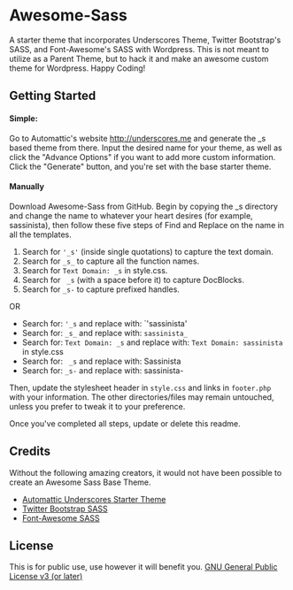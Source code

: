 Awesome-Sass
============
A starter theme that incorporates Underscores Theme, Twitter Bootstrap's SASS, and Font-Awesome's SASS with Wordpress. This is not meant to utilize as a Parent Theme, but to hack it and make an awesome custom theme for Wordpress. Happy Coding!

Getting Started
---------------
#### Simple:

Go to Automattic's website http://underscores.me and generate the _s based theme from there. Input the desired name for your theme, as well as click the "Advance Options" if you want to add more custom information. Click the "Generate" button, and you're set with the base starter theme.

#### Manually

Download Awesome-Sass from GitHub. Begin by copying the _s directory and change the name to whatever your heart desires (for example, sassinista), then follow these five steps of Find and Replace on the name in all the templates.

1. Search for `'_s'` (inside single quotations) to capture the text domain.
2. Search for `_s_` to capture all the function names.
3. Search for `Text Domain: _s` in style.css.
4. Search for ` _s` (with a space before it) to capture DocBlocks.
5. Search for `_s-` to capture prefixed handles.

OR

* Search for: `'_s` and replace with: `'sassinista'
* Search for: `_s_` and replace with: `sassinista_`
* Search for: `Text Domain: _s` and replace with: `Text Domain: sassinista` in style.css
* Search for: ` _s` and replace with: Sassinista
* Search for: `_s-` and replace with: sassinista-

Then, update the stylesheet header in `style.css` and links in `footer.php` with your information. The other directories/files may remain untouched, unless you prefer to tweak it to your preference.

Once you've completed all steps, update or delete this readme.

Credits
-------
Without the following amazing creators, it would not have been possible to create an Awesome Sass Base Theme.
- [Automattic Underscores Starter Theme](https://github.com/automattic/_s)
- [Twitter Bootstrap SASS](https://github.com/twbs/bootstrap-sass)
- [Font-Awesome SASS](http://github.com/FortAwesome/Font-Awesome)

License
-------
This is for public use, use however it will benefit you.
[GNU General Public License v3 (or later)](http://www.gnu.org/licenses/gpl-3.0-standalone.html)